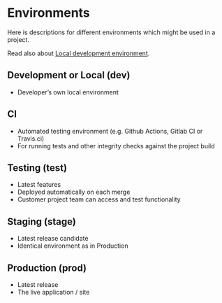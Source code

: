 # Environments

Here is descriptions for different environments which might be used in a project.

Read also about [Local development environment](local_dev_env.md).

## Development or Local (dev)

- Developer’s own local environment

## CI

- Automated testing environment (e.g. Github Actions, Gitlab CI or Travis.ci)
- For running tests and other integrity checks against the project build

## Testing (test)

- Latest features
- Deployed automatically on each merge
- Customer project team can access and test functionality

## Staging (stage)

- Latest release candidate
- Identical environment as in Production

## Production (prod)

- Latest release
- The live application / site
